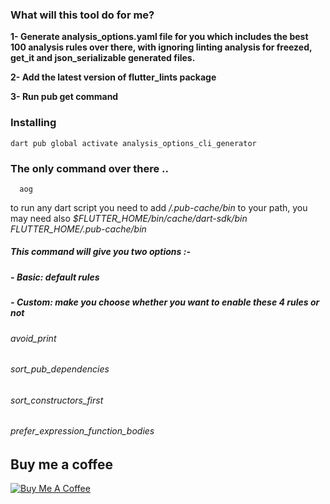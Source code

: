 ### What will this tool do for me?

**1- Generate analysis_options.yaml file for you which includes the best 100 analysis rules over there, with
ignoring linting analysis for freezed, get_it and json_serializable generated files.**

**2- Add the latest version of flutter_lints package** 

**3- Run pub get command**
### Installing
```shell
dart pub global activate analysis_options_cli_generator
```
### The only command over there ..
```shell
  aog
```
to run any dart script you need to add _/.pub-cache/bin_ to your path, you may need also _$FLUTTER_HOME/bin/cache/dart-sdk/bin_ _FLUTTER_HOME/.pub-cache/bin_
##### This command will give you two options :-
##### - _Basic_: default rules
##### - _Custom_: make you choose whether you want to enable these 4 rules or not
###### avoid_print
###### sort_pub_dependencies
###### sort_constructors_first
###### prefer_expression_function_bodies

## Buy me a coffee


<a href="https://www.buymeacoffee.com/mogaber" target="_blank"><img src="https://www.buymeacoffee.com/assets/img/custom_images/orange_img.png" alt="Buy Me A Coffee" style="height: auto !important;width: auto !important;" ></a>
